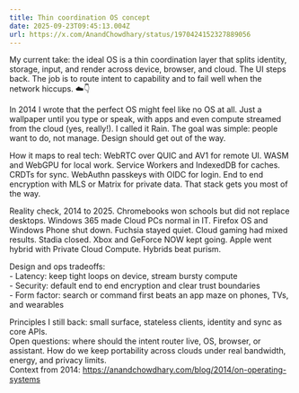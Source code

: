 ```yaml
---
title: Thin coordination OS concept
date: 2025-09-23T09:45:13.004Z
url: https://x.com/AnandChowdhary/status/1970424152327889056
---
```


My current take: the ideal OS is a thin coordination layer that splits identity, storage, input, and render across device, browser, and cloud. The UI steps back. The job is to route intent to capability and to fail well when the network hiccups. ☁️👇  
  
In 2014 I wrote that the perfect OS might feel like no OS at all. Just a wallpaper until you type or speak, with apps and even compute streamed from the cloud (yes, really!). I called it Rain. The goal was simple: people want to do, not manage. Design should get out of the way.  
  
How it maps to real tech: WebRTC over QUIC and AV1 for remote UI. WASM and WebGPU for local work. Service Workers and IndexedDB for caches. CRDTs for sync. WebAuthn passkeys with OIDC for login. End to end encryption with MLS or Matrix for private data. That stack gets you most of the way.  
  
Reality check, 2014 to 2025\. Chromebooks won schools but did not replace desktops. Windows 365 made Cloud PCs normal in IT. Firefox OS and Windows Phone shut down. Fuchsia stayed quiet. Cloud gaming had mixed results. Stadia closed. Xbox and GeForce NOW kept going. Apple went hybrid with Private Cloud Compute. Hybrids beat purism.  
  
Design and ops tradeoffs:  
\- Latency: keep tight loops on device, stream bursty compute  
\- Security: default end to end encryption and clear trust boundaries  
\- Form factor: search or command first beats an app maze on phones, TVs, and wearables  
  
Principles I still back: small surface, stateless clients, identity and sync as core APIs.  
Open questions: where should the intent router live, OS, browser, or assistant. How do we keep portability across clouds under real bandwidth, energy, and privacy limits.  
Context from 2014: <https://anandchowdhary.com/blog/2014/on-operating-systems>
